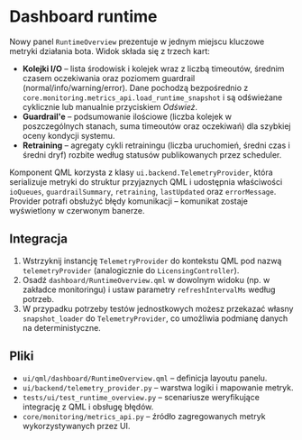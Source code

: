# Dashboard runtime

Nowy panel `RuntimeOverview` prezentuje w jednym miejscu kluczowe metryki działania bota. Widok składa się z trzech kart:

- **Kolejki I/O** – lista środowisk i kolejek wraz z liczbą timeoutów, średnim czasem oczekiwania oraz poziomem guardrail (normal/info/warning/error). Dane pochodzą bezpośrednio z `core.monitoring.metrics_api.load_runtime_snapshot` i są odświeżane cyklicznie lub manualnie przyciskiem *Odśwież*.
- **Guardrail'e** – podsumowanie ilościowe (liczba kolejek w poszczególnych stanach, suma timeoutów oraz oczekiwań) dla szybkiej oceny kondycji systemu.
- **Retraining** – agregaty cykli retrainingu (liczba uruchomień, średni czas i średni dryf) rozbite według statusów publikowanych przez scheduler.

Komponent QML korzysta z klasy `ui.backend.TelemetryProvider`, która serializuje metryki do struktur przyjaznych QML i udostępnia właściwości `ioQueues`, `guardrailSummary`, `retraining`, `lastUpdated` oraz `errorMessage`. Provider potrafi obsłużyć błędy komunikacji – komunikat zostaje wyświetlony w czerwonym banerze.

## Integracja

1. Wstrzyknij instancję `TelemetryProvider` do kontekstu QML pod nazwą `telemetryProvider` (analogicznie do `LicensingController`).
2. Osadź `dashboard/RuntimeOverview.qml` w dowolnym widoku (np. w zakładce monitoringu) i ustaw parametry `refreshIntervalMs` według potrzeb.
3. W przypadku potrzeby testów jednostkowych możesz przekazać własny `snapshot_loader` do `TelemetryProvider`, co umożliwia podmianę danych na deterministyczne.

## Pliki

- `ui/qml/dashboard/RuntimeOverview.qml` – definicja layoutu panelu.
- `ui/backend/telemetry_provider.py` – warstwa logiki i mapowanie metryk.
- `tests/ui/test_runtime_overview.py` – scenariusze weryfikujące integrację z QML i obsługę błędów.
- `core/monitoring/metrics_api.py` – źródło zagregowanych metryk wykorzystywanych przez UI.
